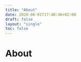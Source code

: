 ```yaml
---
title: "About"
date: 2020-06-01T17:48:46+02:00
draft: false
layout: "single"
toc: false
---
```


# About

